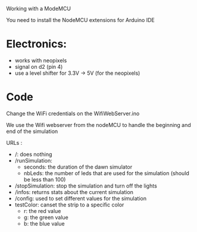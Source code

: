 Working with a ModeMCU

You need to install the NodeMCU extensions for Arduino IDE

# Electronics:

 * works with neopixels 
 * signal on d2 (pin 4)
 * use a level shifter for 3.3V -> 5V (for the neopixels)

# Code

Change the WiFi credentials on the WifiWebServer.ino

We use the Wifi webserver from the nodeMCU to handle the beginning and end of the simulation

URLs : 
 
* /: does nothing
* /runSimulation: 
    * seconds: the duration of the dawn simulator
    * nbLeds: the number of leds that are used for the simulation (should be less than 100)
* /stopSimulation: stop the simulation and turn off the lights 
* /infos: returns stats about the current simulation
* /config: used to set different values for the simulation
* testColor: canset the strip to a specific color
   * r: the red value
   * g: the green value
   * b: the blue value

